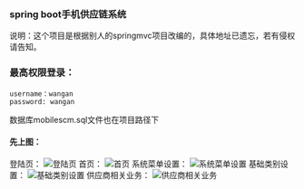 ### spring boot手机供应链系统
说明：这个项目是根据别人的springmvc项目改编的，具体地址已遗忘，若有侵权请告知。
### 最高权限登录：

```
username：wangan
password: wangan
```
数据库mobilescm.sql文件也在项目路径下
#### 先上图：
登陆页：
![登陆页](https://github.com/annkee/mobile-scm/pictures/1.png)
首页：
![首页](https://github.com/annkee/mobile-scm/pictures/2.png)
系统菜单设置：
![系统菜单设置](https://github.com/annkee/mobile-scm/pictures/3.png)
基础类别设置：
![基础类别设置](https://github.com/annkee/mobile-scm/pictures/4.png)
供应商相关业务：
![供应商相关业务](https://github.com/annkee/mobile-scm/pictures/5.png)